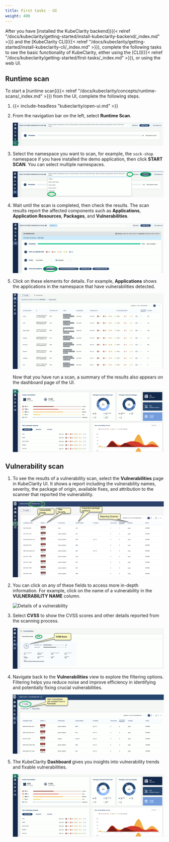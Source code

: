 ```yaml
---
title: First tasks - UI
weight: 400
---
```


After you have [installed the KubeClarity backend]({{< relref "/docs/kubeclarity/getting-started/install-kubeclarity-backend/_index.md" >}}) and the [KubeClarity CLI]({{< relref "/docs/kubeclarity/getting-started/install-kubeclarity-cli/_index.md" >}}), complete the following tasks to see the basic functionality of KubeClarity, either using the [CLI]({{< relref "/docs/kubeclarity/getting-started/first-tasks/_index.md" >}}), or using the web UI.

## Runtime scan

To start a [runtime scan]({{< relref "/docs/kubeclarity/concepts/runtime-scans/_index.md" >}}) from the UI, complete the following steps.

1. {{< include-headless "kubeclarity/open-ui.md" >}}
1. From the navigation bar on the left, select **Runtime Scan**.

    ![Select runtime scan](run-time-scan.png)

1. Select the namespace you want to scan, for example, the `sock-shop` namespace if you have installed the demo application, then click **START SCAN**. You can select multiple namespaces.

    ![Start a runtime scan on a namespace](start-run-time-scan.png)

1. Wait until the scan is completed, then check the results. The scan results report the affected components such as **Applications**, **Application Resources**, **Packages**, and **Vulnerabilities**.

    ![Scan results](run-time-scan-results.png)

1. Click on these elements for details. For example, **Applications** shows the applications in the namespace that have vulnerabilities detected.

    ![Scan results details](run-time-scan-results-details.png)

    Now that you have run a scan, a summary of the results also appears on the dashboard page of the UI.

    ![Dashboard with data](dashboard-with-data.png)

## Vulnerability scan

1. To see the results of a vulnerability scan, select the **Vulnerabilities** page in KubeClarity UI. It shows a report including the vulnerability names, severity, the package of origin, available fixes, and attribution to the scanner that reported the vulnerability.

    ![Vulnerability scan results](vulnerability-scan-results.png)

1. You can click on any of these fields to access more in-depth information. For example, click on the name of a vulnerability in the **VULNERABILITY NAME** column.

    ![Details of a vulnerability](vulnerability-scan-details.png)

1. Select **CVSS** to show the CVSS scores and other details reported from the scanning process.

    ![CVSS scores](vulnerability-scan-cvss.png)

1. Navigate back to the **Vulnerabilities** view to explore the filtering options. Filtering helps you reduce noise and improve efficiency in identifying and potentially fixing crucial vulnerabilities.

    ![Filtering vulnerability scan results](vulnerability-scan-filter.png)

1. The KubeClarity **Dashboard** gives you insights into vulnerability trends and fixable vulnerabilities.

    ![KubeClarity dashboard](dashboard-with-data.png)
